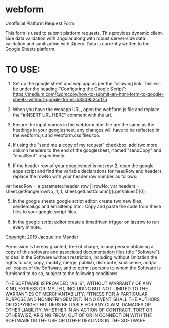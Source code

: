# webform
Unofficial Platform Request Form

This form is used to submit platform requests. This provides dynamic client-side data validation with angular along with robust server-side data validation and sanitization with jQuery.
Data is currently written to the Google Sheets platform.

# TO USE:
1. Set up the google sheet and wep app as per the following link. This will be under the heading "Configuring the Google Script": https://medium.com/@dmccoy/how-to-submit-an-html-form-to-google-sheets-without-google-forms-b833952cc175

2. When you have the webapp URL, open the webform.js file and replace the "#INSERT URL HERE" comment with the url.

3. Ensure the input names in the webform.html file are the same as the headings in your googlesheet, any changes will have to be reflected in the webform.js and webform.css files too.

4. If using the "send me a copy of my request" checkbox, add two more column headers to the end of the googlesheet, named "sendCopy" and "emailSent" respectively.

5. If the header row of your googlesheet is not row 2, open the google apps script and find the variable declarations for headRow and headers, replace the rowNo with your header row number as follows: 

  var headRow = e.parameter.header_row || rowNo;
  var headers = sheet.getRange(rowNo, 1, 1, sheet.getLastColumn()).getValues()[0];
  
5. In the google sheets google script editor, create two new files, sendemail.gs and emailtemp.html. Copy and paste the code from these files to your google script files.

6. In the google script editor create a timedriven trigger on lastrow to run every minute.





Copyright 2019 Jacqueline Mander

Permission is hereby granted, free of charge, to any person obtaining a copy of this software and associated documentation files (the "Software"), to deal in the Software without restriction, including without limitation the rights to use, copy, modify, merge, publish, distribute, sublicense, and/or sell copies of the Software, and to permit persons to whom the Software is furnished to do so, subject to the following conditions:

THE SOFTWARE IS PROVIDED "AS IS", WITHOUT WARRANTY OF ANY KIND, EXPRESS OR IMPLIED, INCLUDING BUT NOT LIMITED TO THE WARRANTIES OF MERCHANTABILITY, FITNESS FOR A PARTICULAR PURPOSE AND NONINFRINGEMENT. IN NO EVENT SHALL THE AUTHORS OR COPYRIGHT HOLDERS BE LIABLE FOR ANY CLAIM, DAMAGES OR OTHER LIABILITY, WHETHER IN AN ACTION OF CONTRACT, TORT OR OTHERWISE, ARISING FROM, OUT OF OR IN CONNECTION WITH THE SOFTWARE OR THE USE OR OTHER DEALINGS IN THE SOFTWARE.
